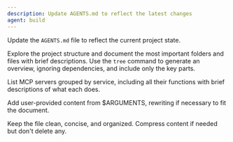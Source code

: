 ```yaml
---
description: Update AGENTS.md to reflect the latest changes
agent: build
---
```


Update the `AGENTS.md` file to reflect the current project state.

Explore the project structure and document the most important folders and files with brief descriptions. Use the `tree` command to generate an overview, ignoring dependencies, and include only the key parts.

List MCP servers grouped by service, including all their functions with brief descriptions of what each does.

Add user-provided content from $ARGUMENTS, rewriting if necessary to fit the document.

Keep the file clean, concise, and organized. Compress content if needed but don't delete any.
